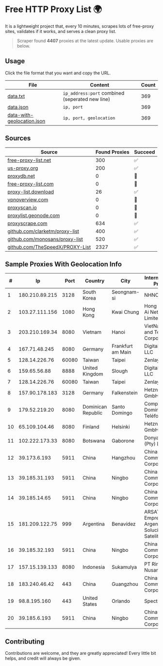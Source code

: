 
# Free HTTP Proxy List 🌍

It is a lightweight project that, every 10 minutes, scrapes lots of free-proxy sites, validates if it works, and serves a clean proxy list.


> Scraper found **4407** proxies at the latest update. Usable proxies are below.

## Usage

Click the file format that you want and copy the URL.


|File|Content|Count|
|----|-------|-----|
|[data.txt](https://raw.githubusercontent.com/themiralay/Proxy-List-World/master/data.txt)|`ip_address:port` combined (seperated new line)|369|
|[data.json](https://raw.githubusercontent.com/themiralay/Proxy-List-World/master/data.json)|`ip, port`|369|
|[data-with-geolocation.json](https://raw.githubusercontent.com/themiralay/Proxy-List-World/master/data-with-geolocation.json)|`ip, port, geolocation`|369|

## Sources

|Source|Found Proxies|Succeed|
|------|-------------|-------|
|[free-proxy-list.net](https://free-proxy-list.net)|300|✅|
|[us-proxy.org](https://www.us-proxy.org)|200|✅|
|[proxydb.net](http://proxydb.net)|0|🚫|
|[free-proxy-list.com](https://free-proxy-list.com/?page=&port=&type%5B%5D=http&type%5B%5D=https&up_time=0&search=Search)|0|🚫|
|[proxy-list.download](https://www.proxy-list.download/HTTP)|26|✅|
|[vpnoverview.com](https://vpnoverview.com/privacy/anonymous-browsing/free-proxy-servers)|0|🚫|
|[proxyscan.io](https://www.proxyscan.io)|0|🚫|
|[proxylist.geonode.com](https://proxylist.geonode.com/api/proxy-list?limit=300&page=1&sort_by=lastChecked&sort_type=desc&protocols=http,https)|0|🚫|
|[proxyscrape.com](https://api.proxyscrape.com/v2/?request=displayproxies&protocol=http&timeout=10000&country=all&ssl=all&anonymity=all)|634|✅|
|[github.com/clarketm/proxy-list](https://raw.githubusercontent.com/clarketm/proxy-list/master/proxy-list-raw.txt)|400|✅|
|[github.com/monosans/proxy-list](https://raw.githubusercontent.com/monosans/proxy-list/main/proxies/http.txt)|520|✅|
|[github.com/TheSpeedX/PROXY-List](https://raw.githubusercontent.com/TheSpeedX/PROXY-List/master/http.txt)|2327|✅|


## Sample Proxies With Geolocation Info

|#|Ip|Port|Country|City|Internet Service Provider|
|-|--|----|-------|----|-------------------------|
|1|180.210.89.215|3128|South Korea|Seongnam-si|NHNCLOUD|
|2|103.27.111.156|1080|Hong Kong|Kwai Chung|Hong Kong San Ai Net Int'l Limited|
|3|203.210.169.34|8080|Vietnam|Hanoi|VietNam Post and Telecom Corporation|
|4|167.71.48.245|8080|Germany|Frankfurt am Main|DigitalOcean, LLC|
|5|128.14.226.76|60080|Taiwan|Taipei|Zenlayer Inc|
|6|159.65.56.88|8888|United Kingdom|Slough|DigitalOcean, LLC|
|7|128.14.226.76|60080|Taiwan|Taipei|Zenlayer Inc|
|8|157.90.178.183|3128|Germany|Falkenstein|Hetzner Online GmbH|
|9|179.52.219.20|8080|Dominican Republic|Santo Domingo|Compañía Dominicana de Teléfonos S. A.|
|10|65.109.104.46|8080|Finland|Helsinki|Hetzner Online GmbH|
|11|102.222.173.33|8080|Botswana|Gaborone|Donya Digital (Pty) Ltd|
|12|39.173.6.193|5911|China|Hangzhou|China Mobile Communications Corporation|
|13|39.185.31.193|5911|China|Ningbo|China Mobile Communications Corporation|
|14|39.185.14.65|5911|China|Ningbo|China Mobile Communications Corporation|
|15|181.209.122.75|999|Argentina|Benavídez|ARSAT - Empresa Argentina de Soluciones Satelitales S.A|
|16|39.185.32.193|5911|China|Ningbo|China Mobile Communications Corporation|
|17|157.15.139.133|8080|Indonesia|Sukamulya|PT Ring Media Nusantara|
|18|183.240.46.42|443|China|Guangzhou|China Mobile Communications Corporation|
|19|98.8.195.160|443|United States|Orlando|Spectrum|
|20|39.185.6.193|5911|China|Ningbo|China Mobile Communications Corporation|



## Contributing

Contributions are welcome, and they are greatly appreciated! Every
little bit helps, and credit will always be given.


